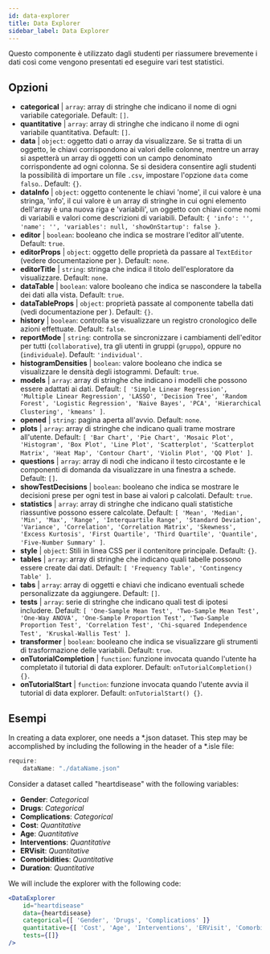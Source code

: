 ```yaml
---
id: data-explorer 
title: Data Explorer
sidebar_label: Data Explorer
---
```


Questo componente è utilizzato dagli studenti per riassumere brevemente i dati così come vengono presentati ed eseguire vari test statistici.

## Opzioni

* __categorical__ | `array`: array di stringhe che indicano il nome di ogni variabile categoriale. Default: `[]`.
* __quantitative__ | `array`: array di stringhe che indicano il nome di ogni variabile quantitativa. Default: `[]`.
* __data__ | `object`: oggetto dati o array da visualizzare. Se si tratta di un oggetto, le chiavi corrispondono ai valori delle colonne, mentre un array si aspetterà un array di oggetti con un campo denominato corrispondente ad ogni colonna. Se si desidera consentire agli studenti la possibilità di importare un file `.csv`, impostare l'opzione `data` come `falso`.. Default: `{}`.
* __dataInfo__ | `object`: oggetto contenente le chiavi \'nome\', il cui valore è una stringa, \'info\', il cui valore è un array di stringhe in cui ogni elemento dell'array è una nuova riga e \'variabili\', un oggetto con chiavi come nomi di variabili e valori come descrizioni di variabili. Default: `{
  'info': '',
  'name': '',
  'variables': null,
  'showOnStartup': false
}`.
* __editor__ | `boolean`: booleano che indica se mostrare l'editor all'utente. Default: `true`.
* __editorProps__ | `object`: oggetto delle proprietà da passare al `TextEditor` (vedere documentazione per <TextEditor />). Default: `none`.
* __editorTitle__ | `string`: stringa che indica il titolo dell'esploratore da visualizzare. Default: `none`.
* __dataTable__ | `boolean`: valore booleano che indica se nascondere la tabella dei dati alla vista. Default: `true`.
* __dataTableProps__ | `object`: proprietà passate al componente tabella dati (vedi documentazione per <DataTable />). Default: `{}`.
* __history__ | `boolean`: controlla se visualizzare un registro cronologico delle azioni effettuate. Default: `false`.
* __reportMode__ | `string`: controlla se sincronizzare i cambiamenti dell'editor per tutti (`collaborative`), tra gli utenti in gruppi (`gruppo`), oppure no (`individuale`). Default: `'individual'`.
* __histogramDensities__ | `boolean`: valore booleano che indica se visualizzare le densità degli istogrammi. Default: `true`.
* __models__ | `array`: array di stringhe che indicano i modelli che possono essere adattati ai dati. Default: `[
  'Simple Linear Regression',
  'Multiple Linear Regression',
  'LASSO',
  'Decision Tree',
  'Random Forest',
  'Logistic Regression',
  'Naive Bayes',
  'PCA',
  'Hierarchical Clustering',
  'kmeans'
]`.
* __opened__ | `string`: pagina aperta all'avvio. Default: `none`.
* __plots__ | `array`: array di stringhe che indicano quali trame mostrare all'utente. Default: `[
  'Bar Chart',
  'Pie Chart',
  'Mosaic Plot',
  'Histogram',
  'Box Plot',
  'Line Plot',
  'Scatterplot',
  'Scatterplot Matrix',
  'Heat Map',
  'Contour Chart',
  'Violin Plot',
  'QQ Plot'
]`.
* __questions__ | `array`: array di nodi che indicano il testo circostante e le componenti di domanda da visualizzare in una finestra a schede. Default: `[]`.
* __showTestDecisions__ | `boolean`: booleano che indica se mostrare le decisioni prese per ogni test in base ai valori p calcolati. Default: `true`.
* __statistics__ | `array`: array di stringhe che indicano quali statistiche riassuntive possono essere calcolate. Default: `[
  'Mean',
  'Median',
  'Min',
  'Max',
  'Range',
  'Interquartile Range',
  'Standard Deviation',
  'Variance',
  'Correlation',
  'Correlation Matrix',
  'Skewness',
  'Excess Kurtosis',
  'First Quartile',
  'Third Quartile',
  'Quantile',
  'Five-Number Summary'
]`.
* __style__ | `object`: Stili in linea CSS per il contenitore principale. Default: `{}`.
* __tables__ | `array`: array di stringhe che indicano quali tabelle possono essere create dai dati. Default: `[
  'Frequency Table',
  'Contingency Table'
]`.
* __tabs__ | `array`: array di oggetti e chiavi che indicano eventuali schede personalizzate da aggiungere. Default: `[]`.
* __tests__ | `array`: serie di stringhe che indicano quali test di ipotesi includere. Default: `[
  'One-Sample Mean Test',
  'Two-Sample Mean Test',
  'One-Way ANOVA',
  'One-Sample Proportion Test',
  'Two-Sample Proportion Test',
  'Correlation Test',
  'Chi-squared Independence Test',
  'Kruskal-Wallis Test'
]`.
* __transformer__ | `boolean`: booleano che indica se visualizzare gli strumenti di trasformazione delle variabili. Default: `true`.
* __onTutorialCompletion__ | `function`: funzione invocata quando l'utente ha completato il tutorial di data explorer. Default: `onTutorialCompletion() {}`.
* __onTutorialStart__ | `function`: funzione invocata quando l'utente avvia il tutorial di data explorer. Default: `onTutorialStart() {}`.


## Esempi

In creating a data explorer, one needs a *.json dataset. This step may be accomplished by including the following in the header of a *.isle file:

```js
require:
    dataName: "./dataName.json"
```

Consider a dataset called "heartdisease" with the following variables:
* __Gender__: _Categorical_
* __Drugs__: _Categorical_
* __Complications__: _Categorical_
* __Cost__: _Quantitative_
* __Age__: _Quantitative_
* __Interventions__: _Quantitative_
* __ERVisit__: _Quantitative_
* __Comorbidities__: _Quantitative_
* __Duration__: _Quantitative_

We will include the explorer with the following code:

```jsx live
<DataExplorer 
    id="heartdisease"
    data={heartdisease} 
    categorical={[ 'Gender', 'Drugs', 'Complications' ]}
    quantitative={[ 'Cost', 'Age', 'Interventions', 'ERVisit', 'Comorbidities', 'Duration' ]}
    tests={[]}
/>
```



